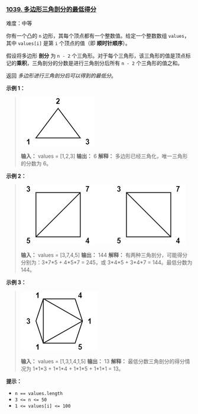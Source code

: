 ### [1039\. 多边形三角剖分的最低得分](https://leetcode.cn/problems/minimum-score-triangulation-of-polygon/)

难度：中等

你有一个凸的 `n` 边形，其每个顶点都有一个整数值。给定一个整数数组 `values`，其中 `values[i]` 是第 `i` 个顶点的值（即 **顺时针顺序**）。

假设将多边形 **剖分** 为 `n - 2` 个三角形。对于每个三角形，该三角形的值是顶点标记的**乘积**，三角剖分的分数是进行三角剖分后所有 `n - 2` 个三角形的值之和。

返回 _多边形进行三角剖分后可以得到的最低分_。

**示例 1：**

> ![](./assets/img/Question1039_01.jpg)
>
> **输入：** values = [1,2,3]
> **输出：** 6
> **解释：** 多边形已经三角化，唯一三角形的分数为 6。

**示例 2：**

> ![](./assets/img/Question1039_02.jpg)
>
> **输入：** values = [3,7,4,5]
> **输出：** 144
> **解释：** 有两种三角剖分，可能得分分别为：3\*7\*5 + 4\*5\*7 = 245，或 3\*4\*5 + 3\*4\*7 = 144。最低分数为 144。

**示例 3：**

> ![](./assets/img/Question1039_03.jpg)
>
> **输入：** values = [1,3,1,4,1,5]
> **输出：** 13
> **解释：** 最低分数三角剖分的得分情况为 1\*1\*3 + 1\*1\*4 + 1\*1\*5 + 1\*1\*1 = 13。

**提示：**

- `n == values.length`
- `3 <= n <= 50`
- `1 <= values[i] <= 100`
